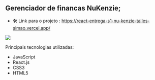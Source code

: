 ## Gerenciador de financas NuKenzie; 

-  🛠 Link para o projeto : https://react-entrega-s1-nu-kenzie-talles-simao.vercel.app/


<img src= "https://user-images.githubusercontent.com/102775805/214931459-299143c2-b5a5-4bf8-af53-5fc6445d46d6.png"/>



Principais tecnologias utilizadas: 
-  JavaScript
-  React.js
-  CSS3 
-  HTML5

